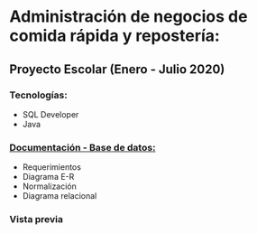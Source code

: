 # Administración de negocios de comida rápida y repostería:
## Proyecto Escolar (Enero - Julio 2020)

### Tecnologías:
- SQL Developer
- Java 
### [Documentación - Base de datos:](https://drive.google.com/file/d/1Ri6KP8BVzNl7WZim_BryQiwuPevS1iZb/view?usp=share_link)
- Requerimientos
- Diagrama E-R
- Normalización 
- Diagrama relacional
### Vista previa

